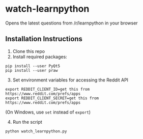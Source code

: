 # watch-learnpython
Opens the latest questions from /r/learnpython in your browser

## Installation Instructions

1. Clone this repo
2. Install required packages:

```
pip install --user PyQt5
pip install --user praw
```

3. Set environment variables for accessing the Reddit API

```
export REDDIT_CLIENT_ID=get this from https://www.reddit.com/prefs/apps
export REDDIT_CLIENT_SECRET=get this from https://www.reddit.com/prefs/apps
```

(On Windows, use `set` instead of `export`)

4. Run the script

```
python watch_learnpython.py
```
